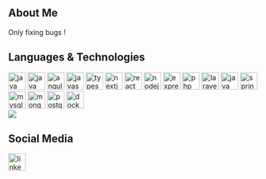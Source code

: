 <h2 class="text-left text-3xl font-semibold">About Me</h2>

<p class="mt-4 text-left text-lg text-gray-700">
 Only fixing bugs !
</p>

<h2 class="text-left text-3xl font-semibold mt-8">Languages & Technologies</h2>

<div class="flex flex-wrap mt-4 space-x-4">
  <img src="https://cdn.jsdelivr.net/gh/devicons/devicon/icons/linux/linux-original.svg" height="35" alt="java logo" />
   <img src="https://cdn.jsdelivr.net/gh/devicons/devicon/icons/angular/angular-original.svg" height="35" alt="java logo" />
  <img src="https://cdn.jsdelivr.net/gh/devicons/devicon/icons/tailwindcss/tailwindcss-original.svg" height="35" alt="angular logo" />
  <img src="https://cdn.jsdelivr.net/gh/devicons/devicon/icons/javascript/javascript-original.svg" height="35" alt="javascript logo" />
  <img src="https://cdn.jsdelivr.net/gh/devicons/devicon/icons/typescript/typescript-original.svg" height="35" alt="typescript logo" />
   <img src="https://cdn.jsdelivr.net/gh/devicons/devicon/icons/nextjs/nextjs-original.svg" height="35" alt="nextjs logo" />
  <img src="https://cdn.jsdelivr.net/gh/devicons/devicon/icons/react/react-original.svg" height="35" alt="react logo" />
  <img src="https://cdn.jsdelivr.net/gh/devicons/devicon/icons/nodejs/nodejs-original.svg" height="35" alt="nodejs logo" />
  <img src="https://cdn.jsdelivr.net/gh/devicons/devicon/icons/express/express-original.svg" height="35" alt="express logo" />
  <img src="https://cdn.jsdelivr.net/gh/devicons/devicon/icons/php/php-original.svg" height="35" alt="php logo" />
  <img src="https://cdn.jsdelivr.net/gh/devicons/devicon/icons/laravel/laravel-original.svg" height="35" alt="laravel logo" />
  <img src="https://cdn.jsdelivr.net/gh/devicons/devicon/icons/java/java-original.svg" height="35" alt="java logo" />
  <img src="https://cdn.jsdelivr.net/gh/devicons/devicon/icons/spring/spring-original.svg" height="35" alt="spring logo" />
  <img src="https://cdn.jsdelivr.net/gh/devicons/devicon/icons/mysql/mysql-original.svg" height="35" alt="mysql logo" />
  <img src="https://cdn.jsdelivr.net/gh/devicons/devicon/icons/mongodb/mongodb-original.svg" height="35" alt="mongodb logo" />
   <img src="https://cdn.jsdelivr.net/gh/devicons/devicon/icons/postgresql/postgresql-original.svg" height="35" alt="postgreSQL logo" />
   <img src="https://cdn.jsdelivr.net/gh/devicons/devicon/icons/docker/docker-original.svg" height="35" alt="docker logo" />

</div>

<picture class="mt-8">
  <source
    srcset="https://github-readme-stats.vercel.app/api/top-langs?username=AdamChafiki&show_icons=true&locale=en&layout=compact&theme=dark&hide=HTML,CSS,Blade,Hack"
    media="(prefers-color-scheme: dark)"
  />
  <img src="https://github-readme-stats.vercel.app/api/top-langs?username=AdamChafiki&show_icons=true&locale=en&layout=compact&hide=HTML,CSS,Blade,Hack" />
</picture>

<h2 class="text-left text-3xl font-semibold mt-8">Social Media</h2>

<div class="flex space-x-4 mt-4">
  <a href="https://www.linkedin.com/in/adam-chafiki/" target="_blank">
    <img src="https://img.shields.io/static/v1?message=LinkedIn&logo=linkedin&label=&color=0077B5&logoColor=white&labelColor=&style=for-the-badge" height="35" alt="linkedin logo" />
  </a>
</div>
